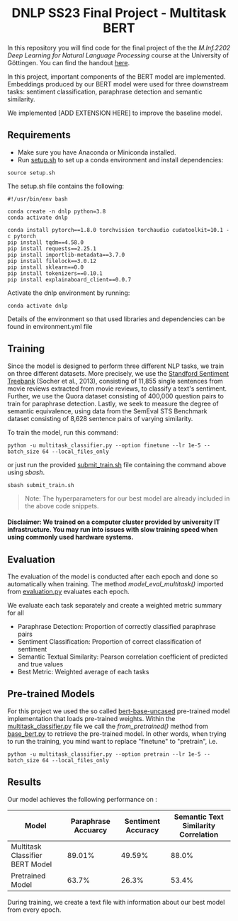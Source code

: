 <div align="center">
<h1> DNLP SS23 Final Project - Multitask BERT</h1>
</div>

In this repository you will find code for the final project of the the _M.Inf.2202 Deep Learning for Natural Language Processing_ course at the University of Göttingen. You can find the handout [here](https://1drv.ms/b/s!AkgwFZyClZ_qk718ObYhi8tF4cjSSQ?e=3gECnf).

In this project, important components of the BERT model are implemented. 
Embeddings produced by our BERT model were used for three downstream tasks: sentiment classification, paraphrase detection and semantic similarity.

We implemented [ADD EXTENSION HERE] to improve the baseline model.

## Requirements
* Make sure you have Anaconda or Miniconda installed.
* Run [setup.sh](./setup.sh) to set up a conda environment and install dependencies:
```
source setup.sh
```
The setup.sh file contains the following:
```setup
#!/usr/bin/env bash

conda create -n dnlp python=3.8
conda activate dnlp

conda install pytorch==1.8.0 torchvision torchaudio cudatoolkit=10.1 -c pytorch
pip install tqdm==4.58.0
pip install requests==2.25.1
pip install importlib-metadata==3.7.0
pip install filelock==3.0.12
pip install sklearn==0.0
pip install tokenizers==0.10.1
pip install explainaboard_client==0.0.7
```
Activate the dnlp environment by running:
```
conda activate dnlp
```
Details of the environment so that used libraries and dependencies can be found in environment.yml file

## Training
Since the model is designed to perform three different NLP tasks, we train on three different datasets. More precisely, we use the [Standford Sentiment Treebank](https://nlp.stanford.edu/sentiment/treebank.html) (Socher et al., 2013), consisting of 11,855 single sentences from movie reviews extracted from movie reviews, to classify a text's sentiment. Further, we use the Quora dataset consisting of 400,000 question pairs to train for paraphrase detection. Lastly, we seek to measure the degree of semantic equivalence, using data from the SemEval STS Benchmark dataset consisting of 8,628 sentence pairs of varying similarity. 

To train the model, run this command:

```
python -u multitask_classifier.py --option finetune --lr 1e-5 --batch_size 64 --local_files_only
```
or just run the provided [submit_train.sh](./submit_train.sh) file containing the command above using _sbash_.

```train
sbash submit_train.sh
```
>Note: The hyperparameters for our best model are already included in the above code snippets.   

#### Disclaimer: We trained on a computer cluster provided by university IT infrastructure. You may run into issues with slow training speed when using commonly used hardware systems.

## Evaluation

The evaluation of the model is conducted after each epoch and done so automatically when training. The method _model_eval_multitask()_ imported from [evaluation.py](/evaluation.py) evaluates each epoch.

We evaluate each task separately and create a weighted metric summary for all

* Paraphrase Detection: Proportion of correctly classified paraphrase pairs 
* Sentiment Classification: Proportion of correct classification of sentiment
* Semantic Textual Similarity: Pearson correlation coefficient of predicted and true values
* Best Metric: Weighted average of each tasks

## Pre-trained Models

For this project we used the so called [bert-base-uncased](https://huggingface.co/bert-base-uncased) pre-trained model implementation that loads pre-trained weights. Within the [multitask_classifier.py](./multitask_classifier.py) file we call the _from_pretrained()_ method from [base_bert.py](./base_bert.py) to retrieve the pre-trained model. In other words, when trying to run the training, you mind want to replace "finetune" to "pretrain", i.e.
```
python -u multitask_classifier.py --option pretrain --lr 1e-5 --batch_size 64 --local_files_only
``` 


## Results

Our model achieves the following performance on :

| Model  | Paraphrase Accuarcy  | Sentiment Accuracy | Semantic Text Similarity Correlation |
| ------------------ |---------------- | -------------- | --------------|
| Multitask Classifier BERT Model |     89.01%         |      49.59%       |    88.0%    |
|Pretrained Model | 63.7% | 26.3% | 53.4% |

During training, we create a text file with information about our best model from every epoch. 
